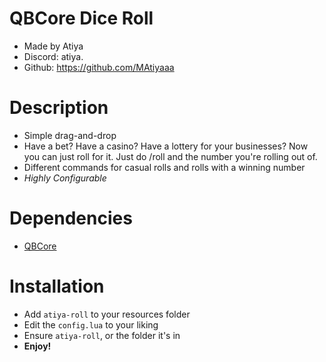 # QBCore Dice Roll
* Made by Atiya
* Discord: atiya.
* Github: https://github.com/MAtiyaaa

# Description
* Simple drag-and-drop
* Have a bet? Have a casino? Have a lottery for your businesses? Now you can just roll for it. Just do /roll and the number you're rolling out of.
* Different commands for casual rolls and rolls with a winning number
* *Highly Configurable*

# Dependencies
* [QBCore](https://github.com/qbcore-framework)

# Installation
* Add `atiya-roll` to your resources folder
* Edit the `config.lua` to your liking
* Ensure `atiya-roll`, or the folder it's in
* **Enjoy!**
